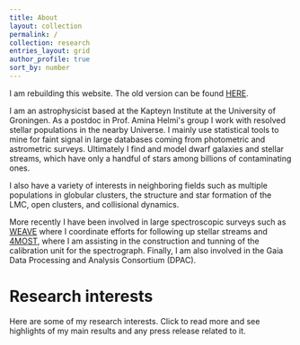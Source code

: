 ```yaml
---
title: About
layout: collection
permalink: /
collection: research
entries_layout: grid
author_profile: true
sort_by: number
---
```


I am rebuilding this website. The old version can be found
[HERE](https://www.astro.rug.nl/~balbinot/files/oldwebsite/).

I am an astrophysicist based at the Kapteyn Institute at the University of
Groningen. As a postdoc in Prof. Amina Helmi's group I work with resolved stellar
populations in the nearby Universe. I mainly use statistical tools to mine for
faint signal in large databases coming from photometric and astrometric
surveys. Ultimately I find and model dwarf galaxies and stellar streams, which
have only a handful of stars among billions of contaminating ones.

I also have a variety of interests in neighboring fields such as multiple
populations in globular clusters, the structure and star formation of the LMC,
open clusters, and collisional dynamics. 

More recently I have been involved in large spectroscopic surveys such as
[WEAVE](https://ingconfluence.ing.iac.es:8444/confluence//display/WEAV/The+WEAVE+Project)
where I coordinate efforts for following up stellar streams and
[4MOST](https://www.eso.org/public/teles-instr/paranal-observatory/surveytelescopes/vista/4most/),
where I am assisting in the construction and tunning of the calibration unit
for the spectrograph. Finally, I am also involved in the Gaia Data Processing
and Analysis Consortium (DPAC).


Research interests
======

Here are some of my research interests. Click to read more and see
highlights of my main results and any press release related to it.